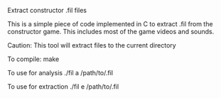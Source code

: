 Extract constructor .fil files

This is a simple piece of code implemented in C to extract
.fil from the constructor game. This includes most of the 
game videos and sounds.

Caution: This tool will extract files to the current directory

To compile:
make

To use for analysis
./fil a /path/to/.fil

To use for extraction
./fil e /path/to/.fil
